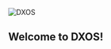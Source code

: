 ![DXOS](https://github.com/dxos/.github/tree/main/profile/github-repo-banner.png)
## Welcome to DXOS!
